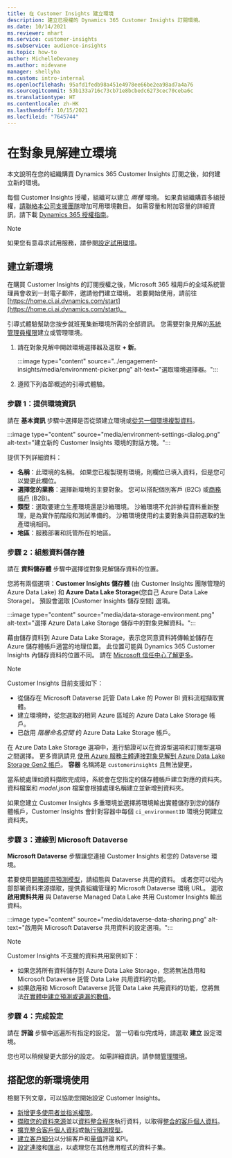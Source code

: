 ```yaml
---
title: 在 Customer Insights 建立環境
description: 建立已授權的 Dynamics 365 Customer Insights 訂閱環境。
ms.date: 10/14/2021
ms.reviewer: mhart
ms.service: customer-insights
ms.subservice: audience-insights
ms.topic: how-to
author: MichelleDevaney
ms.author: midevane
manager: shellyha
ms.custom: intro-internal
ms.openlocfilehash: 95afd1fedb98a451e4978ee66be2ea98ad7a4a76
ms.sourcegitcommit: 53b133a716c73cb71e8bcbedc6273cec70ceba6c
ms.translationtype: HT
ms.contentlocale: zh-HK
ms.lasthandoff: 10/15/2021
ms.locfileid: "7645744"
---
```

# <a name="create-an-environment-in-audience-insights"></a>在對象見解建立環境

本文說明在您的組織購買 Dynamics 365 Customer Insights 訂閱之後，如何建立新的環境。 

每個 Customer Insights 授權，組織可以建立 *兩種* 環境。 如果貴組織購買多組授權，[請聯絡本公司支援團隊](https://go.microsoft.com/fwlink/?linkid=2079641)增加可用環境數目。 如需容量和附加容量的詳細資訊，請下載 [Dynamics 365 授權指南](https://go.microsoft.com/fwlink/?LinkId=866544)。

> [!NOTE]
> 如果您有意尋求試用服務，請參閱[設定試用環境](../trial-signup.md)。

## <a name="create-a-new-environment"></a>建立新環境

在購買 Customer Insights 的訂閱授權之後，Microsoft 365 租用戶的全域系統管理員會收到一封電子郵件，邀請他們建立環境。 若要開始使用，請前往 [https://home.ci.ai.dynamics.com/start](https://home.ci.ai.dynamics.com/start)。 

引導式體驗幫助您按步就班蒐集新環境所需的全部資訊。 您需要對象見解的[系統管理員權限](permissions.md)建立或管理環境。

1. 請在對象見解中開啟環境選擇器及選取 **+ 新**。
  
   :::image type="content" source="../engagement-insights/media/environment-picker.png" alt-text="選取環境選擇器。":::

1. 遵照下列各節概述的引導式體驗。

### <a name="step-1-provide-environment-information"></a>步驟 1：提供環境資訊

請在 **基本資訊** 步驟中選擇是否從頭建立環境或[從另一個環境複製資料](manage-environments.md#copy-the-environment-configuration)。

   :::image type="content" source="media/environment-settings-dialog.png" alt-text="建立新的 Customer Insights 環境的對話方塊。":::

提供下列詳細資料：
   - **名稱**：此環境的名稱。 如果您已複製現有環境，則欄位已填入資料，但是您可以變更此欄位。
   - **選擇您的業務**：選擇新環境的主要對象。 您可以搭配個別客戶 (B2C) 或[商務帳戶](work-with-business-accounts.md) (B2B)。
   - **類型**：選取要建立生產環境還是沙箱環境。 沙箱環境不允許排程資料重新整理，是為實作前階段和測試準備的。 沙箱環境使用的主要對象與目前選取的生產環境相同。
   - **地區**：服務部署和託管所在的地區。

### <a name="step-2-configure-data-storage"></a>步驟 2：組態資料儲存體

請在 **資料儲存體** 步驟中選擇從對象見解儲存資料的位置。

您將有兩個選項：**Customer Insights 儲存體** (由 Customer Insights 團隊管理的 Azure Data Lake) 和 **Azure Data Lake Storage**(您自己 Azure Data Lake Storage)。 預設會選取 [Customer Insights 儲存空間] 選項。

:::image type="content" source="media/data-storage-environment.png" alt-text="選擇 Azure Data Lake Storage 儲存中的對象見解資料。":::

藉由儲存資料到 Azure Data Lake Storage，表示您同意資料將傳輸並儲存在 Azure 儲存體帳戶適當的地理位置。 此位置可能與 Dynamics 365 Customer Insights 內儲存資料的位置不同。 請在 [Microsoft 信任中心了解更多](https://www.microsoft.com/trust-center)。

> [!NOTE]
> Customer Insights 目前支援如下：
> - 從儲存在 Microsoft Dataverse 託管 Data Lake 的  Power BI 資料流程擷取實體。  
> - 建立環境時，從您選取的相同 Azure 區域的 Azure Data Lake Storage 帳戶。
> - 已啟用 *階層命名空間* 的 Azure Data Lake Storage 帳戶。

在 Azure Data Lake Storage 選項中，進行驗證可以在資源型選項和訂閱型選項之間選擇。 更多資訊請見 [使用 Azure 服務主體連接對象見解到 Azure Data Lake Storage Gen2 帳戶](connect-service-principal.md)。 **容器** 名稱將是 `customerinsights` 且無法變更。

當系統處理如資料擷取完成時，系統會在您指定的儲存體帳戶建立對應的資料夾。 資料檔案和 *model.json* 檔案會根據處理名稱建立並新增到資料夾。

如果您建立 Customer Insights 多重環境並選擇將環境輸出實體儲存到您的儲存體帳戶，Customer Insights 會針對容器中每個 `ci_environmentID` 環境分開建立資料夾。

### <a name="step-3-connect-to-microsoft-dataverse"></a>步驟 3：連線到 Microsoft Dataverse
   
**Microsoft Dataverse** 步驟讓您連接 Customer Insights 和您的 Dataverse 環境。

若要使用[開箱即用預測模型](predictions-overview.md#out-of-box-models)，請組態與 Dataverse 共用的資料。 或者您可以從內部部署資料來源擷取，提供貴組織管理的 Microsoft Dataverse 環境 URL。 選取 **啟用資料共用** 與 Dataverse Managed Data Lake 共用 Customer Insights 輸出資料。

:::image type="content" source="media/dataverse-data-sharing.png" alt-text="啟用與 Microsoft Dataverse 共用資料的設定選項。":::

> [!NOTE]
> Customer Insights 不支援的資料共用案例如下：
> - 如果您將所有資料儲存到 Azure Data Lake Storage，您將無法啟用和 Microsoft Dataverse 託管 Data Lake 共用資料的功能。
> - 如果啟用和 Microsoft Dataverse 託管 Data Lake 共用資料的功能，您將無法[在實體中建立預測或遺漏的數值](predictions.md)。

### <a name="step-4-finalize-the-settings"></a>步驟 4：完成設定

請在 **評論** 步驟中巡遍所有指定的設定。 當一切看似完成時，請選取 **建立** 設定環境。 

您也可以稍候變更大部分的設定。 如需詳細資訊，請參閱[管理環境](manage-environments.md)。

## <a name="work-with-your-new-environment"></a>搭配您的新環境使用

檢閱下列文章，可以協助您開始設定 Customer Insights。 

- [新增更多使用者並指派權限](permissions.md)。
- [擷取您的資料來源](data-sources.md)並以[資料整合程序](data-unification.md)執行資料，以取得[整合的客戶個人資料](customer-profiles.md)。
- [擴充整合客戶個人資料](enrichment-hub.md)或[執行預測模型](predictions-overview.md)。
- [建立客戶細分](segments.md)以分組客戶和[量值](measures.md)評論 KPI。
- [設定連接](connections.md)和[匯出](export-destinations.md)，以處理您在其他應用程式的資料子集。
